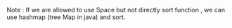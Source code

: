 Note : If we are allowed to use Space but not directly sort function , we can use hashmap (tree Map in java) and sort.